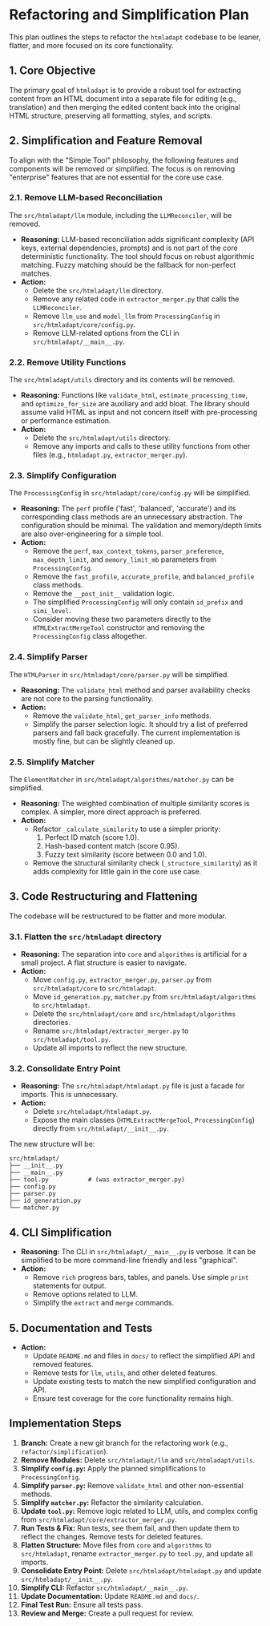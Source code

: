# Refactoring and Simplification Plan

This plan outlines the steps to refactor the `htmladapt` codebase to be leaner, flatter, and more focused on its core functionality.

## 1. Core Objective

The primary goal of `htmladapt` is to provide a robust tool for extracting content from an HTML document into a separate file for editing (e.g., translation) and then merging the edited content back into the original HTML structure, preserving all formatting, styles, and scripts.

## 2. Simplification and Feature Removal

To align with the "Simple Tool" philosophy, the following features and components will be removed or simplified. The focus is on removing "enterprise" features that are not essential for the core use case.

### 2.1. Remove LLM-based Reconciliation
The `src/htmladapt/llm` module, including the `LLMReconciler`, will be removed.
-   **Reasoning:** LLM-based reconciliation adds significant complexity (API keys, external dependencies, prompts) and is not part of the core deterministic functionality. The tool should focus on robust algorithmic matching. Fuzzy matching should be the fallback for non-perfect matches.
-   **Action:**
    -   Delete the `src/htmladapt/llm` directory.
    -   Remove any related code in `extractor_merger.py` that calls the `LLMReconciler`.
    -   Remove `llm_use` and `model_llm` from `ProcessingConfig` in `src/htmladapt/core/config.py`.
    -   Remove LLM-related options from the CLI in `src/htmladapt/__main__.py`.

### 2.2. Remove Utility Functions
The `src/htmladapt/utils` directory and its contents will be removed.
-   **Reasoning:** Functions like `validate_html`, `estimate_processing_time`, and `optimize_for_size` are auxiliary and add bloat. The library should assume valid HTML as input and not concern itself with pre-processing or performance estimation.
-   **Action:**
    -   Delete the `src/htmladapt/utils` directory.
    -   Remove any imports and calls to these utility functions from other files (e.g., `htmladapt.py`, `extractor_merger.py`).

### 2.3. Simplify Configuration
The `ProcessingConfig` in `src/htmladapt/core/config.py` will be simplified.
-   **Reasoning:** The `perf` profile ('fast', 'balanced', 'accurate') and its corresponding class methods are an unnecessary abstraction. The configuration should be minimal. The validation and memory/depth limits are also over-engineering for a simple tool.
-   **Action:**
    -   Remove the `perf`, `max_context_tokens`, `parser_preference`, `max_depth_limit`, and `memory_limit_mb` parameters from `ProcessingConfig`.
    -   Remove the `fast_profile`, `accurate_profile`, and `balanced_profile` class methods.
    -   Remove the `__post_init__` validation logic.
    -   The simplified `ProcessingConfig` will only contain `id_prefix` and `simi_level`.
    -   Consider moving these two parameters directly to the `HTMLExtractMergeTool` constructor and removing the `ProcessingConfig` class altogether.

### 2.4. Simplify Parser
The `HTMLParser` in `src/htmladapt/core/parser.py` will be simplified.
- **Reasoning:** The `validate_html` method and parser availability checks are not core to the parsing functionality.
- **Action:**
    - Remove the `validate_html`, `get_parser_info` methods.
    - Simplify the parser selection logic. It should try a list of preferred parsers and fall back gracefully. The current implementation is mostly fine, but can be slightly cleaned up.

### 2.5. Simplify Matcher
The `ElementMatcher` in `src/htmladapt/algorithms/matcher.py` can be simplified.
- **Reasoning:** The weighted combination of multiple similarity scores is complex. A simpler, more direct approach is preferred.
- **Action:**
    - Refactor `_calculate_similarity` to use a simpler priority:
        1. Perfect ID match (score 1.0).
        2. Hash-based content match (score 0.95).
        3. Fuzzy text similarity (score between 0.0 and 1.0).
    - Remove the structural similarity check (`_structure_similarity`) as it adds complexity for little gain in the core use case.

## 3. Code Restructuring and Flattening

The codebase will be restructured to be flatter and more modular.

### 3.1. Flatten the `src/htmladapt` directory
-   **Reasoning:** The separation into `core` and `algorithms` is artificial for a small project. A flat structure is easier to navigate.
-   **Action:**
    -   Move `config.py`, `extractor_merger.py`, `parser.py` from `src/htmladapt/core` to `src/htmladapt`.
    -   Move `id_generation.py`, `matcher.py` from `src/htmladapt/algorithms` to `src/htmladapt`.
    -   Delete the `src/htmladapt/core` and `src/htmladapt/algorithms` directories.
    -   Rename `src/htmladapt/extractor_merger.py` to `src/htmladapt/tool.py`.
    -   Update all imports to reflect the new structure.

### 3.2. Consolidate Entry Point
- **Reasoning:** The `src/htmladapt/htmladapt.py` file is just a facade for imports. This is unnecessary.
- **Action:**
    - Delete `src/htmladapt/htmladapt.py`.
    - Expose the main classes (`HTMLExtractMergeTool`, `ProcessingConfig`) directly from `src/htmladapt/__init__.py`.

The new structure will be:
```
src/htmladapt/
├── __init__.py
├── __main__.py
├── tool.py           # (was extractor_merger.py)
├── config.py
├── parser.py
├── id_generation.py
└── matcher.py
```

## 4. CLI Simplification

- **Reasoning:** The CLI in `src/htmladapt/__main__.py` is verbose. It can be simplified to be more command-line friendly and less "graphical".
- **Action:**
    - Remove `rich` progress bars, tables, and panels. Use simple `print` statements for output.
    - Remove options related to LLM.
    - Simplify the `extract` and `merge` commands.

## 5. Documentation and Tests

-   **Action:**
    -   Update `README.md` and files in `docs/` to reflect the simplified API and removed features.
    -   Remove tests for `llm`, `utils`, and other deleted features.
    -   Update existing tests to match the new simplified configuration and API.
    -   Ensure test coverage for the core functionality remains high.

## Implementation Steps

1.  **Branch:** Create a new git branch for the refactoring work (e.g., `refactor/simplification`).
2.  **Remove Modules:** Delete `src/htmladapt/llm` and `src/htmladapt/utils`.
3.  **Simplify `config.py`:** Apply the planned simplifications to `ProcessingConfig`.
4.  **Simplify `parser.py`:** Remove `validate_html` and other non-essential methods.
5.  **Simplify `matcher.py`:** Refactor the similarity calculation.
6.  **Update `tool.py`:** Remove logic related to LLM, utils, and complex config from `src/htmladapt/core/extractor_merger.py`.
7.  **Run Tests & Fix:** Run tests, see them fail, and then update them to reflect the changes. Remove tests for deleted features.
8.  **Flatten Structure:** Move files from `core` and `algorithms` to `src/htmladapt`, rename `extractor_merger.py` to `tool.py`, and update all imports.
9.  **Consolidate Entry Point:** Delete `src/htmladapt/htmladapt.py` and update `src/htmladapt/__init__.py`.
10. **Simplify CLI:** Refactor `src/htmladapt/__main__.py`.
11. **Update Documentation:** Update `README.md` and `docs/`.
12. **Final Test Run:** Ensure all tests pass.
13. **Review and Merge:** Create a pull request for review.
